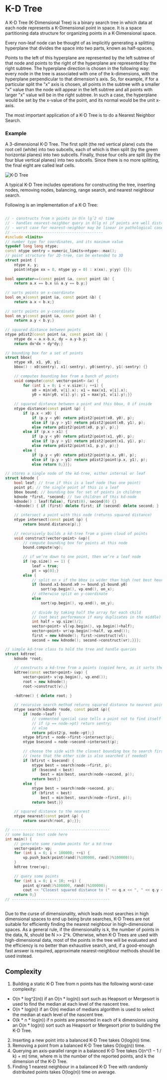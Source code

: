 # K-D Tree

A K-D Tree (K-Dimensional Tree) is a binary search tree in which data at each node represents a K-Dimensional point in space. It is a space partitioning data structure for organizing points in a K-Dimensional space.

Every non-leaf node can be thought of as implicitly generating a splitting hyperplane that divides the space into two parts, known as half-spaces.

Points to the left of this hyperplane are represented by the left subtree of that node and points to the right of the hyperplane are represented by the right subtree. The hyperplane direction is chosen in the following way: every node in the tree is associated with one of the k-dimensions, with the hyperplane perpendicular to that dimension's axis. So, for example, if for a particular split the "x" axis is chosen, all points in the subtree with a smaller "x" value than the node will appear in the left subtree and all points with larger "x" value will be in the right subtree. In such a case, the hyperplane would be set by the x-value of the point, and its normal would be the unit x-axis.

The most important application of a K-D Tree is to do a Nearest Neighbor Search.

### Example

A 3-dimensional K-D Tree. The first split (the red vertical plane) cuts the root cell (white) into two subcells, each of which is then split (by the green horizontal planes) into two subcells. Finally, those four cells are split (by the four blue vertical planes) into two subcells. Since there is no more splitting, the final eight are called leaf cells.

![K-D Tree](https://upload.wikimedia.org/wikipedia/commons/b/b6/3dtree.png)

A typical K-D Tree includes operations for constructing the tree, inserting nodes, removing nodes, balancing, range search, and nearest neighbour search.

Following is an implementation of a K-D Tree:

```cpp

// - constructs from n points in O(n lgˆ2 n) time
// - handles nearest-neighbor query in O(lg n) if points are well distributed
// - worst case for nearest-neighbor may be linear in pathological case
// -----------------------------------------
#include <limits>
// number type for coordinates, and its maximum value
typedef long long ntype;
const ntype sentry = numeric_limits<ntype>::max();
// point structure for 2D-tree, can be extended to 3D
struct point {
	ntype x, y;
	point(ntype xx = 0, ntype yy = 0) : x(xx), y(yy) {}};
	
bool operator==(const point &a, const point &b) {
	return a.x == b.x && a.y == b.y;}
	
// sorts points on x-coordinate
bool on_x(const point &a, const point &b) {
	return a.x < b.x;}
	
// sorts points on y-coordinate
bool on_y(const point &a, const point &b) {
	return a.y < b.y;}
	
// squared distance between points
ntype pdist2(const point &a, const point &b) {
	ntype dx = a.x-b.x, dy = a.y-b.y;
	return dx*dx + dy*dy;}
	
// bounding box for a set of points
struct bbox{
	ntype x0, x1, y0, y1;
	bbox() : x0(sentry), x1(-sentry), y0(sentry), y1(-sentry) {}
	
	// computes bounding box from a bunch of points
	void compute(const vector<point> &v) {
		for (int i = 0; i < v.size(); ++i) {
			x0 = min(x0, v[i].x); x1 = max(x1, v[i].x);
			y0 = min(y0, v[i].y); y1 = max(y1, v[i].y);}}
			
	// squared distance between a point and this bbox, 0 if inside
	ntype distance(const point &p) {
		if (p.x < x0) {
			if (p.y < y0) return pdist2(point(x0, y0), p);
			else if (p.y > y1) return pdist2(point(x0, y1), p);
			else return pdist2(point(x0, p.y), p);}
		else if (p.x > x1) {
			if (p.y < y0) return pdist2(point(x1, y0), p);
			else if (p.y > y1) return pdist2(point(x1, y1), p);
			else return pdist2(point(x1, p.y), p);}
		else {
			if (p.y < y0) return pdist2(point(p.x, y0), p);
			else if (p.y > y1) return pdist2(point(p.x, y1), p);
			else return 0;}}};
			
// stores a single node of the kd-tree, either internal or leaf
struct kdnode {
	bool leaf; // true if this is a leaf node (has one point)
	point pt; // the single point of this is a leaf
	bbox bound; // bounding box for set of points in children
	kdnode *first, *second; // two children of this kd-node
	kdnode() : leaf(false), first(0), second(0) {}
	~kdnode() { if (first) delete first; if (second) delete second; }

	// intersect a point with this node (returns squared distance)
	ntype intersect(const point &p) {
		return bound.distance(p);}
	
	// recursively builds a kd-tree from a given cloud of points
	void construct(vector<point> &vp){
		// compute bounding box for points at this node
		bound.compute(vp);
		
		// if we’re down to one point, then we’re a leaf node
		if (vp.size() == 1) {
			leaf = true;
			pt = vp[0];}
		else {
			// split on x if the bbox is wider than high (not best heuristic...)
			if (bound.x1-bound.x0 >= bound.y1-bound.y0)
				sort(vp.begin(), vp.end(), on_x);
			// otherwise split on y-coordinate
			else
				sort(vp.begin(), vp.end(), on_y);
				
			// divide by taking half the array for each child
			// (not best performance if many duplicates in the middle)
			int half = vp.size()/2;
			vector<point> vl(vp.begin(), vp.begin()+half);
			vector<point> vr(vp.begin()+half, vp.end());
			first = new kdnode(); first->construct(vl);
			second = new kdnode(); second->construct(vr);}}};

// simple kd-tree class to hold the tree and handle queries
struct kdtree{
	kdnode *root;
	
	// constructs a kd-tree from a points (copied here, as it sorts them)
	kdtree(const vector<point> &vp) {
		vector<point> v(vp.begin(), vp.end());
		root = new kdnode();
		root->construct(v);}
		
	~kdtree() { delete root; }
	
	// recursive search method returns squared distance to nearest point
	ntype search(kdnode *node, const point &p){
		if (node->leaf) {
			// commented special case tells a point not to find itself
			// if (p == node->pt) return sentry;
			// else
			return pdist2(p, node->pt);}
		ntype bfirst = node->first->intersect(p);
		ntype bsecond = node->second->intersect(p);
		
		// choose the side with the closest bounding box to search first
		// (note that the other side is also searched if needed)
		if (bfirst < bsecond) {
			ntype best = search(node->first, p);
			if (bsecond < best)
				best = min(best, search(node->second, p));
			return best;}
		else {
			ntype best = search(node->second, p);
			if (bfirst < best)
				best = min(best, search(node->first, p));
			return best;}}
	
	// squared distance to the nearest
	ntype nearest(const point &p) {
		return search(root, p);}};

// --------------------------------------------
// some basic test code here
int main() {
	// generate some random points for a kd-tree
	vector<point> vp;
	for (int i = 0; i < 100000; ++i) {
		vp.push_back(point(rand()%100000, rand()%100000));
	}
	kdtree tree(vp);
	
	// query some points
	for (int i = 0; i < 10; ++i) {
		point q(rand()%100000, rand()%100000);
		cout << "Closest squared distance to (" << q.x << ", " << q.y << ")" << " is " << tree.nearest(q) << endl;}
	return 0;}
// --------------------------------------------
		
```

Due to the curse of dimensionality, which leads most searches in high dimensional spaces to end up being brute searches, K-D Trees are not suitable for efficiently finding the nearest neighbour in high-dimensional spaces. As a general rule, if the dimensionality is k, the number of points in the data, N, should be N >> 2^k. Otherwise, when K-D Trees are used with high-dimensional data, most of the points in the tree will be evaluated and the efficiency is no better than exhaustive search, and, if a good-enough fast answer is required, approximate nearest-neighbour methods should be used instead.

## Complexity

1) Building a static K-D Tree from n points has the following worst-case complexity:
-  O(n * log^2(n)) if an O(n * log(n)) sort such as Heapsort or Mergesort is used to find the median at each level of the nascent tree.
- O(n * log(n)) if an O(n) median of medians algorithm is used to select the median at each level of the nascent tree.
- O(k * n * log(n)) if n points are presorted in each of k dimensions using an O(n * log(n)) sort such as Heapsort or Mergesort prior to building the K-D Tree.
2) Inserting a new point into a balanced K-D Tree takes O(log(n)) time.
3) Removing a point from a balanced K-D Tree takes O(log(n)) time.
4) Querying an axis-parallel range in a balanced K-D Tree takes O(n^(1 − 1 / k) + m) time, where m is the number of the reported points, and k the dimension of the K-D Tree.
5) Finding 1 nearest neighbour in a balanced K-D Tree with randomly distributed points takes O(log(n)) time on average.

